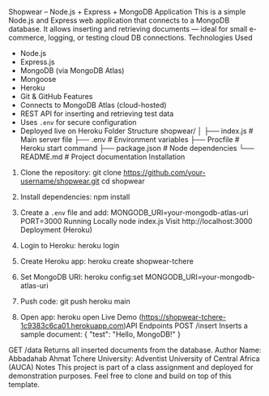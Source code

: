 Shopwear – Node.js + Express + MongoDB Application
This is a simple Node.js and Express web application that connects to a MongoDB database. It allows inserting and retrieving documents — ideal for small e-commerce, logging, or testing cloud DB connections.
Technologies Used
- Node.js
- Express.js
- MongoDB (via MongoDB Atlas)
- Mongoose
- Heroku
- Git & GitHub
Features
- Connects to MongoDB Atlas (cloud-hosted)
- REST API for inserting and retrieving test data
- Uses `.env` for secure configuration
- Deployed live on Heroku
Folder Structure
shopwear/
│
├── index.js           # Main server file
├── .env               # Environment variables
├── Procfile           # Heroku start command
├── package.json       # Node dependencies
└── README.md          # Project documentation
Installation
1. Clone the repository:
git clone https://github.com/your-username/shopwear.git
cd shopwear

2. Install dependencies:
npm install

3. Create a `.env` file and add:
MONGODB_URI=your-mongodb-atlas-uri
PORT=3000
Running Locally
node index.js
Visit http://localhost:3000
Deployment (Heroku)
1. Login to Heroku:
heroku login

2. Create Heroku app:
heroku create shopwear-tchere

3. Set MongoDB URI:
heroku config:set MONGODB_URI=your-mongodb-atlas-uri

4. Push code:
git push heroku main

5. Open app:
heroku open
Live Demo
(https://shopwear-tchere-1c9383c6ca01.herokuapp.com)API Endpoints
POST /insert
Inserts a sample document:
{
  "test": "Hello, MongoDB!"
}

GET /data
Returns all inserted documents from the database.
Author
Name: Abbadahab Ahmat Tchere
University: Adventist University of Central Africa (AUCA)
Notes
This project is part of a class assignment and deployed for demonstration purposes.
Feel free to clone and build on top of this template.
